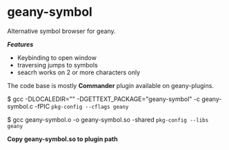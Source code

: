 geany-symbol
============

Alternative symbol browser for geany.

***Features***

* Keybinding to open window
* traversing jumps to symbols
* seacrh works on 2 or more characters only

The code base is mostly  **Commander** plugin available on geany-plugins.


$ gcc -DLOCALEDIR=\"\" -DGETTEXT_PACKAGE=\"geany-symbol\" -c geany-symbol.c -fPIC `pkg-config --cflags geany`

$ gcc geany-symbol.o -o geany-symbol.so -shared `pkg-config --libs geany`


**Copy geany-symbol.so to plugin path**
